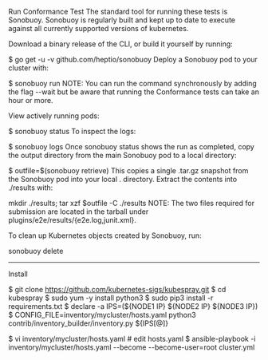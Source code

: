 Run Conformance Test
The standard tool for running these tests is Sonobuoy. Sonobuoy is regularly built and kept up to date to execute against all currently supported versions of kubernetes.

Download a binary release of the CLI, or build it yourself by running:

$ go get -u -v github.com/heptio/sonobuoy
Deploy a Sonobuoy pod to your cluster with:

$ sonobuoy run
NOTE: You can run the command synchronously by adding the flag --wait but be aware that running the Conformance tests can take an hour or more.

View actively running pods:

$ sonobuoy status 
To inspect the logs:

$ sonobuoy logs
Once sonobuoy status shows the run as completed, copy the output directory from the main Sonobuoy pod to a local directory:

$ outfile=$(sonobuoy retrieve)
This copies a single .tar.gz snapshot from the Sonobuoy pod into your local . directory. Extract the contents into ./results with:

mkdir ./results; tar xzf $outfile -C ./results
NOTE: The two files required for submission are located in the tarball under plugins/e2e/results/{e2e.log,junit.xml}.

To clean up Kubernetes objects created by Sonobuoy, run:

sonobuoy delete

------------------------------------------------------------------------------------------------------------------------
Install

$ git clone https://github.com/kubernetes-sigs/kubespray.git
$ cd kubespray
$ sudo yum -y install python3
$ sudo pip3 install -r requirements.txt
$ declare -a IPS=(${NODE1 IP} ${NODE2 IP} ${NODE3 IP})
$ CONFIG_FILE=inventory/mycluster/hosts.yaml python3 contrib/inventory_builder/inventory.py ${IPS[@]}

$ vi inventory/mycluster/hosts.yaml # edit hosts.yaml
$ ansible-playbook -i inventory/mycluster/hosts.yaml  --become --become-user=root cluster.yml
